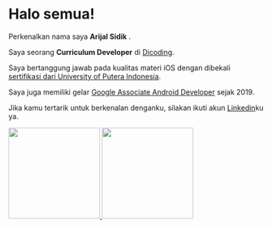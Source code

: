# Halo semua! 

Perkenalkan nama saya **Arijal Sidik** .

Saya seorang **Curriculum Developer** di [Dicoding](https://www.dicoding.com/).

Saya bertanggung jawab pada kualitas materi iOS dengan dibekali [sertifikasi dari University of Putera Indonesia](https://www.coursera.org/account/accomplishments/specialization/CLKJD8XBXJ3M).

Saya juga memiliki gelar [Google Associate Android Developer](https://www.credential.net/h5deoi5h) sejak 2019.

Jika kamu tertarik untuk berkenalan denganku, silakan ikuti akun [Linkedin](https://www.linkedin.com/in/arijal-sidik/)ku ya.

<p align="left">
<a href="https://github.com/Arijal08">
  <img height="180em" src="https://github-readme-stats-eight-theta.vercel.app/api?username=gilangadhan&show_icons=true&theme=algolia&include_all_commits=true&count_private=true"/>
  <img height="180em" src="https://github-readme-stats-eight-theta.vercel.app/api/top-langs/?username=gilangadhan&layout=compact&langs_count=8&theme=algolia"/>
</a>
</p>
